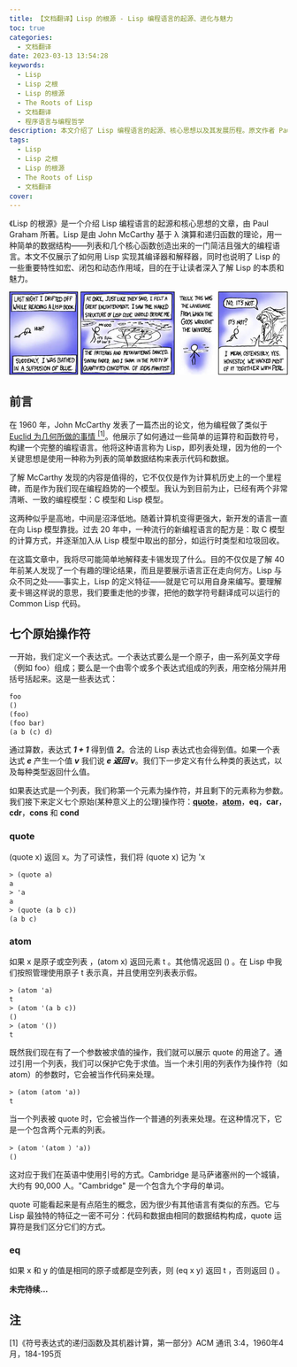 ```yaml
---
title: 【文档翻译】Lisp 的根源 - Lisp 编程语言的起源、进化与魅力
toc: true
categories:
  - 文档翻译
date: 2023-03-13 13:54:28
keywords:
  - Lisp
  - Lisp 之根
  - Lisp 的根源
  - The Roots of Lisp
  - 文档翻译
  - 程序语言与编程哲学
description: 本文介绍了 Lisp 编程语言的起源、核心思想以及其发展历程。原文作者 Paul Graham 向我们展现了Lisp如何通过简单的数据结构（列表）和基本函数来创造一种简洁而强大的编程语言。他还阐述了 Lisp 的宏、闭包和动态作用域等特性。本文将帮助读者深入理解 Lisp 这门编程语言的本质和魅力。
tags:
  - Lisp
  - Lisp 之根
  - Lisp 的根源
  - The Roots of Lisp
  - 文档翻译
cover:
---
```


《Lisp 的根源》是一个介绍 Lisp 编程语言的起源和核心思想的文章，由 Paul Graham 所著。Lisp 是由 John McCarthy 基于 λ 演算和递归函数的理论，用一种简单的数据结构——列表和几个核心函数创造出来的一门简洁且强大的编程语言。本文不仅展示了如何用 Lisp 实现其编译器和解释器，同时也说明了 Lisp 的一些重要特性如宏、闭包和动态作用域，目的在于让读者深入了解 Lisp 的本质和魅力。

![Lisp 漫画](%E3%80%90%E6%96%87%E6%A1%A3%E7%BF%BB%E8%AF%91%E3%80%91Lisp%20%E7%9A%84%E6%A0%B9%E6%BA%90/Lisp%E7%9A%84%E6%A0%B9%E6%BA%90.jpg)

<!-- more -->

## 前言

在 1960 年，John McCarthy 发表了一篇杰出的论文，他为编程做了类似于 [Euclid 为几何所做的事情 <sup>[1]</sup>](#note1)。他展示了如何通过一些简单的运算符和函数符号，构建一个完整的编程语言。他将这种语言称为 Lisp，即列表处理，因为他的一个关键思想是使用一种称为列表的简单数据结构来表示代码和数据。

了解 McCarthy 发现的内容是值得的，它不仅仅是作为计算机历史上的一个里程碑，而是作为我们现在编程趋势的一个模型。我认为到目前为止，已经有两个非常清晰、一致的编程模型：C 模型和 Lisp 模型。

这两种似乎是高地，中间是沼泽低地。随着计算机变得更强大，新开发的语言一直在向 Lisp 模型靠拢。过去 20 年中，一种流行的新编程语言的配方是：取 C 模型的计算方式，并逐渐加入从 Lisp 模型中取出的部分，如运行时类型和垃圾回收。

在这篇文章中，我将尽可能简单地解释麦卡锡发现了什么。目的不仅仅是了解 40 年前某人发现了一个有趣的理论结果，而且是要展示语言正在走向何方。Lisp 与众不同之处——事实上，Lisp 的定义特征——就是它可以用自身来编写。要理解麦卡锡这样说的意思，我们要重走他的步骤，把他的数学符号翻译成可以运行的 Common Lisp 代码。

## 七个原始操作符

一开始，我们定义一个表达式。一个表达式要么是一个原子，由一系列英文字母（例如 foo）组成；要么是一个由零个或多个表达式组成的列表，用空格分隔并用括号括起来。这是一些表达式：

```text
foo
()
(foo)
(foo bar)
(a b (c) d)
```

通过算数，表达式 **_1 + 1_** 得到值 **_2_**。合法的 Lisp 表达式也会得到值。如果一个表达式 **_e_** 产生一个值 **_v_** 我们说 **_e 返回 v_**。我们下一步定义有什么种类的表达式，以及每种类型返回什么值。

如果表达式是一个列表，我们称第一个元素为操作符，并且剩下的元素称为参数。我们接下来定义七个原始(某种意义上的公理)操作符：[**quote**](#quote)，[**atom**](#atom)，**eq**，**car**，**cdr**，**cons** 和 **cond**

### quote

(quote x) 返回 x。为了可读性，我们将 (quote x) 记为 'x

```repl
> (quote a)
a
> 'a
a
> (quote (a b c))
(a b c)
```

### atom

如果 x 是原子或空列表 ，(atom x) 返回元素 t 。其他情况返回 () 。在 Lisp 中我们按照管理使用原子 t 表示真，并且使用空列表表示假。

```repl
> (atom 'a)
t
> (atom '(a b c))
()
> (atom '())
t
```

既然我们现在有了一个参数被求值的操作，我们就可以展示 quote 的用途了。通过引用一个列表，我们可以保护它免于求值。当一个未引用的列表作为操作符（如 atom）的参数时，它会被当作代码来处理。

```repl
> (atom (atom 'a))
t
```

当一个列表被 quote 时，它会被当作一个普通的列表来处理。在这种情况下，它是一个包含两个元素的列表。

```repl
> (atom '(atom ）'a))
()
```

这对应于我们在英语中使用引号的方式。Cambridge 是马萨诸塞州的一个城镇，大约有 90,000 人。"Cambridge" 是一个包含九个字母的单词。

quote 可能看起来是有点陌生的概念，因为很少有其他语言有类似的东西。它与 Lisp 最独特的特征之一密不可分：代码和数据由相同的数据结构构成，quote 运算符是我们区分它们的方式。

### eq

如果 x 和 y 的值是相同的原子或都是空列表，则 (eq x y) 返回 t ，否则返回 () 。

**未完待续...**

## 注

<div id="note1"></div>
[1]《符号表达式的递归函数及其机器计算，第一部分》ACM 通讯 3:4，1960年4月，184-195页
